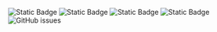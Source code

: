 ![Static Badge](https://img.shields.io/badge/blacklists-60-000000) ![Static Badge](https://img.shields.io/badge/blacklisted-3024757-cc0000) ![Static Badge](https://img.shields.io/badge/whitelisted-2244-00CC00) ![Static Badge](https://img.shields.io/badge/streaming_blacklist-28107-000000) ![GitHub issues](https://img.shields.io/github/issues/fabriziosalmi/blacklists)
